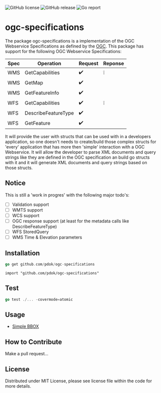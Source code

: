 ![GitHub license](https://img.shields.io/github/license/PDOK/ogc-specifications)
![GitHub release](https://img.shields.io/github/release/PDOK/ogc-specifications.svg)
![Go report](https://goreportcard.com/badge/github.com/pdok/ogc-specifications)

# ogc-specifications

The package ogc-specifications is a implementation of the OGC Webservice Specifications as defined by the [OGC](https://www.ogc.org/).
This package has support for the following OGC Webservice Specifications:

| Spec | Operation | Request | Reponse |
| --- | --- | --- | --- |
| WMS | GetCapabilities | :heavy_check_mark:  | :grey_exclamation: |
| WMS | GetMap | :heavy_check_mark: | |
| WMS | GetFeatureInfo | :heavy_check_mark: | |
| WFS | GetCapabilities | :heavy_check_mark: | :grey_exclamation: |
| WFS | DescribeFeatureType | :heavy_check_mark: | |
| WFS | GetFeature | :heavy_check_mark: | |

It will provide the user with structs that can be used with in a developers application, so one doesn't needs to create/build those complex structs for 'every' application that has more then 'simple' interaction with a OGC Webservice. It will allow the developer to parse XML documents and query strings like they are defined in the OGC specification an build go structs with it and it will generate XML documents and query strings based on those structs.

## Notice

This is still a 'work in progres' with the following major todo's:

- [ ] Validation support
- [ ] WMTS support
- [ ] WCS support
- [ ] OGC response support (at least for the metadata calls like DescribeFeatureType)
- [ ] WFS StoredQuery
- [ ] WMS Time & Elevation parameters

## Installation

```go
go get github.com/pdok/ogc-specifications
```

```import
import "github.com/pdok/ogc-specifications"
```

## Test

```go
go test ./... -covermode=atomic
```

## Usage

- [Simple BBOX](./examples/simple-bbox/main.go)

## How to Contribute

Make a pull request...

## License

Distributed under MIT License, please see license file within the code for more details.
